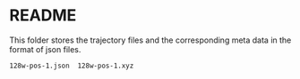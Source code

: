 # README

This folder stores the trajectory files and the corresponding meta data in the format of json files. 

```bash
128w-pos-1.json  128w-pos-1.xyz 
```
